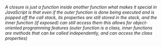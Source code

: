 *A closure is just a function inside another function*
*what makes it special in JavaScript is that even if the outer function is done being executed and is popped off the call stack, its properties are still stored in the stack, and the inner function (if exposed) can still access them*
*this allows for object-oriented programming features (outer function is a class, inner functions are methods that can be called independently, and can access the class properties)*
